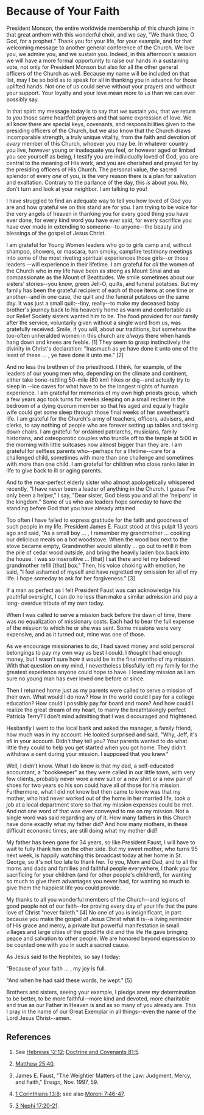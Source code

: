 # Because of Your Faith

President Monson, the entire worldwide membership of this church joins in that
great anthem with this wonderful choir, and we say, "We thank thee, O God, for
a prophet." Thank you for your life, for your example, and for that welcoming
message to another general conference of the Church. We love you, we admire
you, and we sustain you. Indeed, in this afternoon's session we will have a
more formal opportunity to raise our hands in a sustaining vote, not only for
President Monson but also for all the other general officers of the Church as
well. Because my name will be included on that list, may I be so bold as to
speak for all in thanking you in advance for those uplifted hands. Not one of
us could serve without your prayers and without your support. Your loyalty and
your love mean more to us than we can ever possibly say.

In that spirit my message today is to say that _we_ sustain _you,_ that we
return to _you_ those same heartfelt prayers and that same expression of love.
We all know there are special keys, covenants, and responsibilities given to
the presiding officers of the Church, but we also know that the Church draws
incomparable strength, a truly unique vitality, from the faith and devotion of
_every_ member of this Church, whoever you may be. In whatever country you
live, however young or inadequate you feel, or however aged or limited you see
yourself as being, I testify you are individually loved of God, you are
central to the meaning of His work, and you are cherished and prayed for by
the presiding officers of His Church. The personal value, the sacred splendor
of every _one_ of you, is the very reason there is a plan for salvation and
exaltation. Contrary to the parlance of the day, this _is_ about _you._ No,
don't turn and look at your neighbor. I am talking to you!

I have struggled to find an adequate way to tell you how loved of God you are
and how grateful we on this stand are for you. I am trying to be voice for the
very angels of heaven in thanking you for every good thing you have ever done,
for every kind word you have ever said, for every sacrifice you have ever made
in extending to someone--to anyone--the beauty and blessings of the gospel of
Jesus Christ.

I am grateful for Young Women leaders who go to girls camp and, without
shampoo, showers, or mascara, turn smoky, campfire testimony meetings into
some of the most riveting spiritual experiences those girls--or those leaders
--will experience in their lifetime. I am grateful for _all_ the women of the
Church who in my life have been as strong as Mount Sinai and as compassionate
as the Mount of Beatitudes. We smile sometimes about our sisters' stories--you
know, green Jell-O, quilts, and funeral potatoes. But my family has been the
grateful recipient of each of those items at one time or another--and in one
case, the quilt and the funeral potatoes on the same day. It was just a small
quilt--tiny, really--to make my deceased baby brother's journey back to his
heavenly home as warm and comfortable as our Relief Society sisters wanted him
to be. The food provided for our family after the service, voluntarily given
without a single word from us, was gratefully received. Smile, if you will,
about our traditions, but somehow the too-often unheralded women in this
church are _always_ there when hands hang down and knees are feeble. [1]  They
seem to grasp instinctively the divinity in Christ's declaration: "Inasmuch as
ye have done it unto one of the least of these ... , ye have done it unto me."
[2]

And no less the brethren of the priesthood. I think, for example, of the
leaders of our young men who, depending on the climate and continent, either
take bone-rattling 50-mile (80 km) hikes or dig--and actually try to sleep in
--ice caves for what have to be the longest nights of human experience. I am
grateful for memories of my own high priests group, which a few years ago took
turns for weeks sleeping on a small recliner in the bedroom of a dying quorum
member so that his aged and equally fragile wife could get some sleep through
those final weeks of her sweetheart's life. I am grateful for the Church's
army of teachers, officers, advisers, and clerks, to say nothing of people who
are forever setting up tables and taking down chairs. I am grateful for
ordained patriarchs, musicians, family historians, and osteoporotic couples
who trundle off to the temple at 5:00 in the morning with little suitcases now
almost bigger than they are. I am grateful for selfless parents who--perhaps
for a lifetime--care for a challenged child, sometimes with more than one
challenge and sometimes with more than one child. I am grateful for children
who close ranks later in life to give back to ill or aging parents.

And to the near-perfect elderly sister who almost apologetically whispered
recently, "I have never been a leader of anything in the Church. I guess I've
only been a helper," I say, "Dear sister, God bless you and all the 'helpers'
in the kingdom." Some of us who _are_ leaders hope someday to have the
standing before God that you have already attained.

Too often I have failed to express gratitude for the faith and goodness of
such people in my life. President James E. Faust stood at this pulpit 13 years
ago and said, "As a small boy ... , I remember my grandmother ... cooking our
delicious meals on a hot woodstove. When the wood box next to the stove became
empty, Grandmother would silently ... go out to refill it from the pile of cedar
wood outside, and bring the heavily laden box back into the house. I was so
insensitive ... [that] I sat there and let my beloved grandmother refill [that]
box." Then, his voice choking with emotion, he said, "I feel ashamed of myself
and have regretted my omission for all of my life. I hope someday to ask for
her forgiveness." [3]

If a man as perfect as I felt President Faust was can acknowledge his youthful
oversight, I can do no less than make a similar admission and pay a long-
overdue tribute of my own today.

When I was called to serve a mission back before the dawn of time, there was
no equalization of missionary costs. Each had to bear the full expense of the
mission to which he or she was sent. Some missions were very expensive, and as
it turned out, mine was one of those.

As we encourage missionaries to do, I had saved money and sold personal
belongings to pay my own way as best I could. I _thought_ I had enough money,
but I wasn't sure how it would be in the final months of my mission. With that
question on my mind, I nevertheless blissfully left my family for the greatest
experience anyone could hope to have. I loved my mission as I am sure no young
man has ever loved one before or since.

Then I returned home just as my parents were called to serve a mission of
their own. What would I do now? How in the world could I pay for a college
education? How could I possibly pay for board and room? And how could I
realize the great dream of my heart, to marry the breathtakingly perfect
Patricia Terry? I don't mind admitting that I was discouraged and frightened.

Hesitantly I went to the local bank and asked the manager, a family friend,
how much was in my account. He looked surprised and said, "Why, Jeff, it's
_all_ in your account. Didn't they tell you? Your parents wanted to do what
little they could to help you get started when you got home. They didn't
withdraw a cent during your mission. I supposed that you knew."

Well, I didn't know. What I do know is that my dad, a self-educated
accountant, a "bookkeeper" as they were called in our little town, with very
few clients, probably never wore a new suit or a new shirt or a new pair of
shoes for two years so his son could have all of those for his mission.
Furthermore, what I did not know but then came to know was that my mother, who
had never worked out of the home in her married life, took a job at a local
department store so that my mission expenses could be met. And not one word of
that was ever conveyed to me on my mission. Not a single word was said
regarding any of it. How many fathers in this Church have done exactly what my
father did? And how many mothers, in these difficult economic times, are still
doing what my mother did?

My father has been gone for 34 years, so like President Faust, I will have to
wait to fully thank him on the other side. But my sweet mother, who turns 95
next week, is happily watching this broadcast today at her home in St. George,
so it's not too late to thank her. To you, Mom and Dad, and to all the moms
and dads and families and faithful people everywhere, I thank you for
sacrificing for your children (and for other people's children!), for wanting
so much to give them advantages you never had, for wanting so much to give
them the happiest life you could provide.

My thanks to all you wonderful members of the Church--and legions of good
people not of our faith--for proving every day of your life that the pure love
of Christ "never faileth." [4]  No one of you is insignificant, in part
because you make the gospel of Jesus Christ what it is--a living reminder of
His grace and mercy, a private but powerful manifestation in small villages
and large cities of the good He did and the life He gave bringing peace and
salvation to other people. We are honored beyond expression to be counted one
with you in such a sacred cause.

As Jesus said to the Nephites, so say I today:

"Because of your faith ... , my joy is full.

"And when he had said these words, he wept." [5]

Brothers and sisters, seeing your example, I pledge anew _my_ determination to
be better, to be more faithful--more kind and devoted, more charitable and
true as our Father in Heaven is and as so many of you already are. This I pray
in the name of our Great Exemplar in all things--even the name of the Lord
Jesus Christ--amen.

## References

  1.  See [Hebrews 12:12](https://www.lds.org/scriptures/nt/heb/12.12?lang=eng#11); [Doctrine and Covenants 81:5](https://www.lds.org/scriptures/dc-testament/dc/81.5?lang=eng#4).

  2.   [Matthew 25:40](https://www.lds.org/scriptures/nt/matt/25.40?lang=eng#39).

  3.  James E. Faust, "The Weightier Matters of the Law: Judgment, Mercy, and Faith," _Ensign,_ Nov. 1997, 59.

  4.   [1 Corinthians 13:8](https://www.lds.org/scriptures/nt/1-cor/13.8?lang=eng#7); see also [Moroni 7:46-47](https://www.lds.org/scriptures/bofm/moro/7.46-47?lang=eng#45).

  5.   [3 Nephi 17:20-21](https://www.lds.org/scriptures/bofm/3-ne/17.20-21?lang=eng#19).

